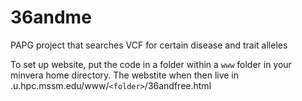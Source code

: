 # 36andme
PAPG project that searches VCF for certain disease and trait alleles

To set up website, put the code in a folder within a `www` folder in your minvera home directory. The webstite when then live in <username>.u.hpc.mssm.edu/www/`<folder>`/36andfree.html
